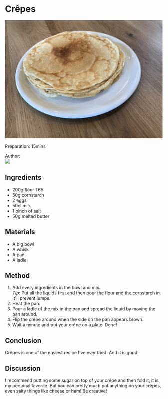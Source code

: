 # Crêpes
<p align="center">
<img src="example.jpg" />
</p>

Preparation: 15mins

Author:  
<a href="https://discord.com"><img src="https://img.shields.io/badge/Discord-nouille%232370-25?style=for-the-badge&logo=discord" /> </a>  
## Ingredients
* 200g flour T65
* 50g cornstarch
* 2 eggs
* 50cl milk
* 1 pinch of salt
* 50g melted butter
## Materials
* A big bowl
* A whisk
* A pan
* A ladle
## Method
1. Add every ingredients in the bowl and mix. <br>
_Tip_: Put all the liquids first and then pour the flour and the cornstarch in. It'll prevent lumps.
2. Heat the pan.
3. Pour a ladle of the mix in the pan and spread the liquid by moving the pan around.
4. Flip the crêpe around when the side on the pan appears brown. 
5. Wait a minute and put your crêpe on a plate.
Done!
## Conclusion
Crêpes is one of the easiest recipe I've ever tried. And it is good.
## Discussion
I recommend putting some sugar on top of your crêpe and then fold it, it is my personal favorite. But you can pretty much put anything on your crêpes, even salty things like cheese or ham! Be creative!
